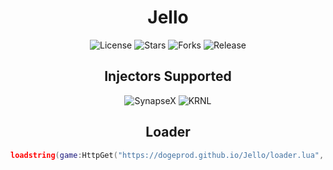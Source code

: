 <h1 align="center">Jello</h1>
<p align="center">
    <img alt="License" src="https://img.shields.io/badge/License-GNU GPL 3.0-blue?style=for-the-badge">
    <img alt="Stars" src="https://img.shields.io/github/stars/DogeProd/Jello?color=blue&style=for-the-badge">
    <img alt="Forks" src="https://img.shields.io/github/forks/DogeProd/Jello?color=blue&style=for-the-badge">
    <img alt="Release" src="https://img.shields.io/github/release/DogeProd/Jello?color=blue&style=for-the-badge">
</p>


<h2 align="center">Injectors Supported</h2>
<p align="center">
    <img alt="SynapseX" src="https://img.shields.io/badge/SYNX-Good-blue?style=for-the-badge">
    <img alt="KRNL" src="https://img.shields.io/badge/KRNL-Good-blue?style=for-the-badge">
</p>


<h2 align="center">Loader</h2>

```lua
loadstring(game:HttpGet("https://dogeprod.github.io/Jello/loader.lua", true)()
```
